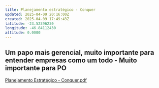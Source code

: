 ```yaml
---
title: Planejamento estratégico - Conquer
updated: 2025-04-09 20:16:00Z
created: 2025-04-09 17:49:43Z
latitude: -23.52396230
longitude: -46.84112430
altitude: 0.0000
---
```


## Um papo mais gerencial, muito importante para entender empresas como um todo - Muito importante para PO

[Planejamento Estratégico - Conquer.pdf](../../_resources/Planejamento%20Estratégico%20-%20Conquer.pdf)